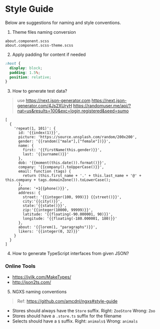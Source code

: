 # Style Guide

Below are suggestions for naming and style conventions.


1. Theme files naming conversion
```
about.component.scss
about.component.scss-theme.scss
```


2. Apply padding for content if needed
```scss
:host {
  display: block;
  padding: 1.5%;
  position: relative;
}
```

3. How to generate test data?
> use  https://next.json-generator.com
> https://next.json-generator.com/4Js2XUryH
> https://randomuser.me/api/?nat=us&results=100&exc=login,registered&seed=sumo

```
[
  {
    'repeat(1, 101)': {
      id: '{{index(1)}}',
      picture: 'https://source.unsplash.com/random/200x200',
      gender: '{{random(["male"],["female"])}}',
      name: {
        first: '{{firstName(this.gender)}}',
        last: '{{surname()}}'
      },
      dob: '{{moment(this.date()).format()}}',
      company: '{{company().toUpperCase()}}',
      email: function (tags) {
        return (this.first_name + '.' + this.last_name + '@' + this.company + tags.domainZone()).toLowerCase();
      },
      phone: '+1{{phone()}}',
      address: {
        street: '{{integer(100, 999)}} {{street()}}',
        city:'{{city()}}',
        state:'{{state()}}',
        zip:'{{integer(10000, 99999)}}',
        latitude: '{{floating(-90.000001, 90)}}',
        longitude: '{{floating(-180.000001, 180)}}'
      },
      about: '{{lorem(1, "paragraphs")}}',
      likers: '{{integer(0, 32)}}'
    }
  }
]
```

4. How to generate TypeScript interfaces from given JSON?

### Online Tools
* https://jvilk.com/MakeTypes/
* http://json2ts.com/

5. NGXS naming conventions
> Ref: https://github.com/amcdnl/ngxs#style-guide

* Stores should always have the `Store` suffix. Right: `ZooStore` Wrong: `Zoo`
* Stores should have a `.store.ts` suffix for the filename
* Selects should have a `$` suffix. Right: `animals$` Wrong: `animals`
